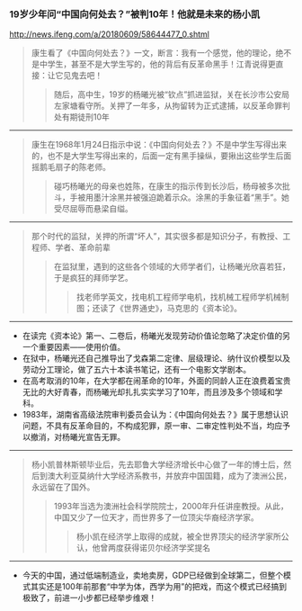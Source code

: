 ### 19岁少年问“中国向何处去？”被判10年！他就是未来的杨小凯
http://news.ifeng.com/a/20180609/58644477_0.shtml
>康生看了《中国向何处去？》一文，断言：我有一个感觉，他的理论，绝不是中学生，甚至不是大学生写的，他的背后有反革命黑手！江青说得更直接：让它见鬼去吧！
>>随后，高中生，19岁的杨曦光被“钦点”抓进监狱，关在长沙市公安局左家塘看守所。关押了一年多，从拘留转为正式逮捕，以反革命罪判处有期徒刑10年
---
>康生在1968年1月24日指示中说：《中国向何处去？》不是中学生写得出来的，也不是大学生写得出来的，后面一定有黑手操纵，要揪出这些学生后面摇鹅毛扇子的陈老师。
>>碰巧杨曦光的母亲也姓陈，在康生的指示传到长沙后，杨母被多次批斗，手被用墨汁涂黑并被强迫跪着示众。涂黑的手象征着“黑手”。她受尽屈辱而悬梁自缢。
---
>那个时代的监狱，关押的所谓“坏人”，其实很多都是知识分子，有教授、工程师、学者、革命前辈
>>在监狱里，遇到的这些各个领域的大师学者们，让杨曦光欣喜若狂，于是疯狂的拜师学艺。
>>>找老师学英文，找电机工程师学电机，找机械工程师学机械制图；还读了《世界通史》，马克思的《资本论》。
---
- 在读完《资本论》第一、二卷后，杨曦光发现劳动价值论忽略了决定价值的另一个重要因素——使用价值。
- 在狱中，杨曦光还自己推导出了戈森第二定律、层级理论、纳什议价模型以及劳动分工理论，做了五六十本读书笔记，还有一个电影文学剧本。
- 在高考取消的10年，在大学都在闹革命的10年，外面的同龄人正在浪费着宝贵无比的大好青春，而杨曦光却扎扎实实学习了10年，而且涉及多个领域和学科。
- 1983年，湖南省高级法院审判委员会认为：《中国向何处去？》属于思想认识问题，不具有反革命目的，不构成犯罪，原一审、二审定性判处不当，均应予以撤消，对杨曦光宣告无罪。
---
>杨小凯普林斯顿毕业后，先去耶鲁大学经济增长中心做了一年的博士后，然后到澳大利亚莫纳什大学经济系教书，并放弃中国国籍，成为了澳洲公民，永远留在了国外。
>>1993年当选为澳洲社会科学院院士，2000年升任讲座教授。从此，中国又少了一位天才，而世界多了一位顶尖华裔经济学家。
>>>杨小凯在经济学上取得的成就，被全世界顶尖的经济学家所公认，他曾两度获得诺贝尔经济学奖提名
---
- 今天的中国，通过低端制造业，卖地卖房，GDP已经做到全球第二，但整个模式其实还是100年前那套“中学为体，西学为用”的把戏，而这个模式已经搞到极致了，前进一小步都已经举步维艰！